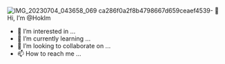 ![IMG_20230704_043658_069](https://github.com/Hoklm/Hoklm/assets/140762039/44a64901-9a64-4d06-85ea-ab140d0282d1)
 ca286f0a2f8b4798667d659ceaef4539- 👋 Hi, I’m @Hoklm
- 👀 I’m interested in ...
- 🌱 I’m currently learning ...
- 💞️ I’m looking to collaborate on ...
- 📫 How to reach me ...

<!---
Hoklm/Hoklm is a ✨ special ✨ repository because its `README.md` (this file) appears on your GitHub profile.
You can click the Preview link to take a look at your changes.
--->

